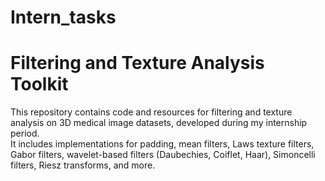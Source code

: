 # Intern_tasks
# Filtering and Texture Analysis Toolkit

This repository contains code and resources for filtering and texture analysis on 3D medical image datasets, developed during my internship period.  
It includes implementations for padding, mean filters, Laws texture filters, Gabor filters, wavelet-based filters (Daubechies, Coiflet, Haar), Simoncelli filters, Riesz transforms, and more.



